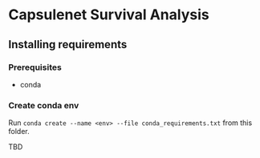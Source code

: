 # Capsulenet Survival Analysis
## Installing requirements
### Prerequisites
- conda 
### Create conda env
Run `conda create --name <env> --file conda_requirements.txt` from this folder.

TBD